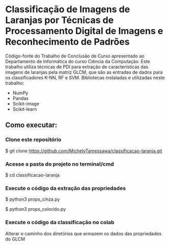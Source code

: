 # Classificação de Imagens de Laranjas por Técnicas de Processamento Digital de Imagens e Reconhecimento de Padrões

Código-fonte do Trabalho de Conclusão de Curso apresentado ao Departamento de Informática do curso Ciência da Computação. Este trabalho utiliza técnicas de PDI para extração de características das imagens de laranjas pela matriz GLCM, que são as entradas de dados para os classificadores K-NN, RF e SVM.
Bibliotecas instaladas e utilizadas neste trabalho:
- NumPy
- Pandas
- Scikit-image
- Scikit-learn

## Como executar:

### Clone este repositório
$ git clone <https://github.com/MichelyTamessawa/classificacao-laranja.git>

### Acesse a pasta do projeto no terminal/cmd
$ cd classificacao-laranja

### Execute o código da extração das propriedades 
$ python3 props_cinza.py

$ python3 props_colorido.py

### Execute o código da classificação no colab 
Alterar o caminho dos diretórios que armazem os dados das propriedades do GLCM
